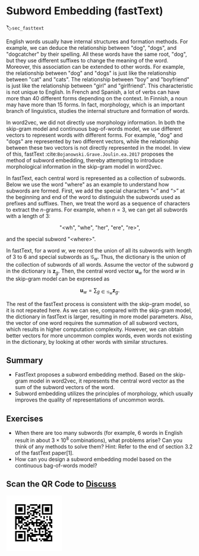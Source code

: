 # Subword Embedding (fastText)
:label:`sec_fasttext`

English words usually have internal structures and formation methods. For example, we can deduce the relationship between "dog", "dogs", and "dogcatcher" by their spelling. All these words have the same root, "dog", but they use different suffixes to change the meaning of the word. Moreover, this association can be extended to other words. For example, the relationship between "dog" and "dogs" is just like the relationship between "cat" and "cats". The relationship between "boy" and "boyfriend" is just like the relationship between "girl" and "girlfriend". This characteristic is not unique to English. In French and Spanish, a lot of verbs can have more than 40 different forms depending on the context. In Finnish, a noun may have more than 15 forms. In fact, morphology, which is an important branch of linguistics, studies the internal structure and formation of words.

In word2vec, we did not directly use morphology information.  In both the
skip-gram model and continuous bag-of-words model, we use different vectors to
represent words with different forms. For example, "dog" and "dogs" are
represented by two different vectors, while the relationship between these two
vectors is not directly represented in the model. In view of this, fastText :cite:`Bojanowski.Grave.Joulin.ea.2017`
proposes the method of subword embedding, thereby attempting to introduce
morphological information in the skip-gram model in word2vec.

In fastText, each central word is represented as a collection of subwords. Below we use the word "where" as an example to understand how subwords are formed. First, we add the special characters “&lt;” and “&gt;” at the beginning and end of the word to distinguish the subwords used as prefixes and suffixes. Then, we treat the word as a sequence of characters to extract the $n$-grams. For example, when $n=3$, we can get all subwords with a length of 3:

$$\textrm{"<wh"}, \ \textrm{"whe"}, \ \textrm{"her"}, \ \textrm{"ere"}, \ \textrm{"re>"},$$

and the special subword $\textrm{"<where>"}$.

In fastText, for a word $w$, we record the union of all its subwords with length of 3 to 6 and special subwords as $\mathcal{G}_w$. Thus, the dictionary is the union of the collection of subwords of all words. Assume the vector of the subword $g$ in the dictionary is $\mathbf{z}_g$. Then, the central word vector $\mathbf{u}_w$ for the word $w$ in the skip-gram model can be expressed as

$$\mathbf{u}_w = \sum_{g\in\mathcal{G}_w} \mathbf{z}_g.$$

The rest of the fastText process is consistent with the skip-gram model, so it is not repeated here. As we can see, compared with the skip-gram model, the dictionary in fastText is larger, resulting in more model parameters. Also, the vector of one word requires the summation of all subword vectors, which results in higher computation complexity. However, we can obtain better vectors for more uncommon complex words, even words not existing in the dictionary, by looking at other words with similar structures.


## Summary

* FastText proposes a subword embedding method. Based on the skip-gram model in word2vec, it represents the central word vector as the sum of the subword vectors of the word.
* Subword embedding utilizes the principles of morphology, which usually improves the quality of representations of uncommon words.


## Exercises

* When there are too many subwords (for example, 6 words in English result in about $3\times 10^8$ combinations), what problems arise? Can you think of any methods to solve them? Hint: Refer to the end of section 3.2 of the fastText paper[1].
* How can you design a subword embedding model based on the continuous bag-of-words model?



## Scan the QR Code to [Discuss](https://discuss.mxnet.io/t/2388)

![](../img/qr_fasttext.svg)
